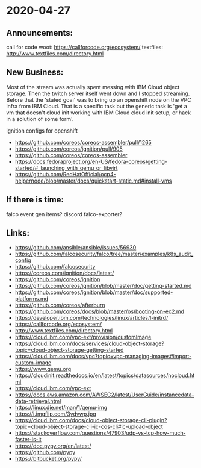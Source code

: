 # 2020-04-27

## Announcements:

call for code woot: <https://callforcode.org/ecosystem/>
textfiles: <http://www.textfiles.com/directory.html>

## New Business:

Most of the stream was actually spent messing with IBM Cloud object storage. Then the twitch server itself went down and I stopped streaming. Before that the 'stated goal' was to bring up an openshift node on the VPC infra from IBM Cloud. That is a specific task but the generic task is 'get a vm that doesn't cloud init working with IBM Cloud cloud init setup, or hack in a solution of some form'.

ignition configs for openshift

* <https://github.com/coreos/coreos-assembler/pull/1265>
* <https://github.com/coreos/ignition/pull/905>
* <https://github.com/coreos/coreos-assembler>
* <https://docs.fedoraproject.org/en-US/fedora-coreos/getting-started/#_launching_with_qemu_or_libvirt>
* <https://github.com/RedHatOfficial/ocp4-helpernode/blob/master/docs/quickstart-static.md#install-vms>

## If there is time:

falco event gen items?
discord falco-exporter?


## Links:

* <https://github.com/ansible/ansible/issues/56930>
* <https://github.com/falcosecurity/falco/tree/master/examples/k8s_audit_config>
* <https://github.com/falcosecurity>
* <https://coreos.com/ignition/docs/latest/>
* <https://github.com/coreos/ignition>
* <https://github.com/coreos/ignition/blob/master/doc/getting-started.md>
* <https://github.com/coreos/ignition/blob/master/doc/supported-platforms.md>
* <https://github.com/coreos/afterburn>
* <https://github.com/coreos/docs/blob/master/os/booting-on-ec2.md>
* <https://developer.ibm.com/technologies/linux/articles/l-initrd/>
* <https://callforcode.org/ecosystem/>
* <http://www.textfiles.com/directory.html>
* <https://cloud.ibm.com/vpc-ext/provision/customImage>
* <https://cloud.ibm.com/docs/services/cloud-object-storage?topic=cloud-object-storage-getting-started>
* <https://cloud.ibm.com/docs/vpc?topic=vpc-managing-images#import-custom-image>
* <https://www.qemu.org>
* <https://cloudinit.readthedocs.io/en/latest/topics/datasources/nocloud.html>
* <https://cloud.ibm.com/vpc-ext>
* <https://docs.aws.amazon.com/AWSEC2/latest/UserGuide/instancedata-data-retrieval.html>
* <https://linux.die.net/man/1/qemu-img>
* <https://i.imgflip.com/3ydvwp.jpg>
* <https://cloud.ibm.com/docs/cloud-object-storage-cli-plugin?topic=cloud-object-storage-cli-ic-cos-cli#ic-upload-object>
* <https://stackoverflow.com/questions/47903/udp-vs-tcp-how-much-faster-is-it>
* <https://doc.pypy.org/en/latest/>
* <https://github.com/pypy>
* <https://bitbucket.org/pypy/>
